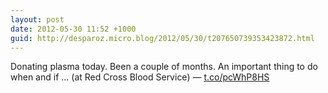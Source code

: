 ```yaml
---
layout: post
date: 2012-05-30 11:52 +1000
guid: http://desparoz.micro.blog/2012/05/30/t207650739353423872.html
---
```

Donating plasma today. Been a couple of months. An important thing to do when and if ... (at Red Cross Blood Service) — [t.co/pcWhP8HS](http://t.co/pcWhP8HS)
